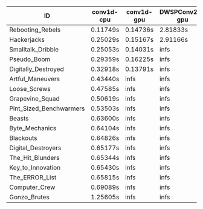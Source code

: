 |ID|conv1d-cpu|conv1d-gpu|DWSPConv2D-gpu|gemm-gpu|avg|
|-|-|-|-|-|-|
|Rebooting_Rebels|0.11749s|0.14736s|2.81833s|1.65807s|1.18531s|
|Hackerjacks|0.25029s|0.15167s|2.91166s|1.88153s|1.29879s|
|Smalltalk_Dribble|0.25053s|0.14031s|infs|1.87606s|infs|
|Pseudo_Boom|0.29359s|0.16225s|infs|4.32265s|infs|
|Digitally_Destroyed|0.32918s|0.13791s|infs|2.48837s|infs|
|Artful_Maneuvers|0.43440s|infs|infs|4.47639s|infs|
|Loose_Screws|0.47585s|infs|infs|4.38194s|infs|
|Grapevine_Squad|0.50619s|infs|infs|4.37414s|infs|
|Pint_Sized_Benchwarmers|0.53503s|infs|infs|4.40548s|infs|
|Beasts|0.63600s|infs|infs|4.39437s|infs|
|Byte_Mechanics|0.64104s|infs|infs|4.38728s|infs|
|Blackouts|0.64826s|infs|infs|4.35744s|infs|
|Digital_Destroyers|0.65177s|infs|infs|4.36787s|infs|
|The_Hit_Blunders|0.65344s|infs|infs|4.41248s|infs|
|Key_to_Innovation|0.65430s|infs|infs|4.40712s|infs|
|The_ERROR_List|0.65815s|infs|infs|4.40503s|infs|
|Computer_Crew|0.69089s|infs|infs|4.36794s|infs|
|Gonzo_Brutes|1.25605s|infs|infs|4.41000s|infs|

